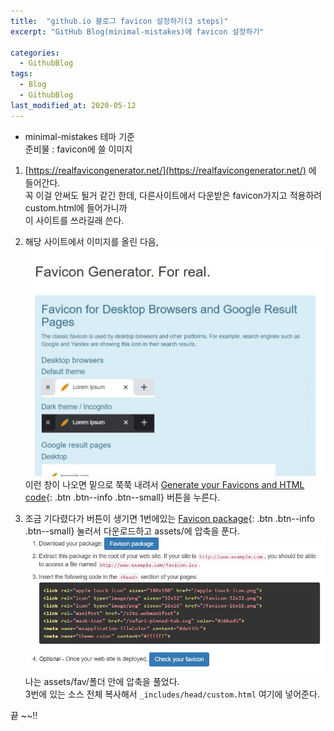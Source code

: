 ```yaml
---
title:  "github.io 블로그 favicon 설정하기(3 steps)"
excerpt: "GitHub Blog(minimal-mistakes)에 favicon 설정하기"

categories:
  - GithubBlog
tags:
  - Blog
  - GithubBlog
last_modified_at: 2020-05-12
---
```

* minimal-mistakes 테마 기준  
준비물 : favicon에 쓸 이미지  
1. [https://realfavicongenerator.net/](https://realfavicongenerator.net/) 에 들어간다.  
꼭 이걸 안써도 될거 같긴 한데, 다른사이트에서 다운받은 favicon가지고 적용하려 custom.html에 들어가니까  
이 사이트를 쓰라길래 쓴다.


2. 해당 사이트에서 이미지를 올린 다음,
![image1](/assets/images/200512-1.jpg)
이런 창이 나오면 밑으로 쭉쭉 내려서 
[Generate your Favicons and HTML code](){: .btn .btn--info .btn--small}
 버튼을 누른다.


3. 조금 기다렸다가 버튼이 생기면 1번에있는
[Favicon package](){: .btn .btn--info .btn--small}
눌러서 다운로드하고 assets/에 압축을 푼다.  
![image2](/assets/images/200512-3.jpg)
나는 assets/fav/폴더 안에 압축을 풀었다.  
3번에 있는 소스 전체 복사해서 <code>_includes/head/custom.html</code> 여기에 넣어준다.


끝 ~~!!  
